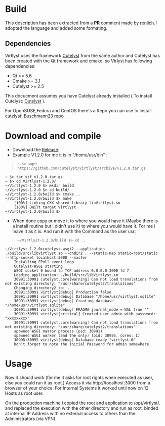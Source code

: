 # Build
This description has been extracted from a **[PR](https://github.com/cutelyst/Virtlyst/issues/14#event-2091559378)** comment made by [renlich](https://github.com/renlinch). I adopted the language and added some formating.
## Dependencies
Virtlyst uses the framework [Cutelyst](https://github.com/cutelyst/cutelyst/wiki/Installing-Cutelyst) from the same author and Cutelyst has been created with the Qt framework and cmake. so Virlyst has following dependencies:

- Qt >= 5.6
- Cmake >= 3.1
- Cutelyst >= 2.5

This docucment assumes you have Cutelyst already installed ( To install Cutelyst: [Cutelyst](https://github.com/cutelyst/cutelyst/wiki/Installing-Cutelyst) ).

For OpenSUSE,Fedora and CentOS there's a Repo you can use to install cutelyst: [Buschmann23 repo](https://software.opensuse.org/package/cutelyst2)

# Download and compile

- Download the [Release](https://github.com/cutelyst/Virtlyst/releases).
- Example V1.2.0 for me it is in "/home/usr/bin" :

>     ~ $> wget https://github.com/cutelyst/Virtlyst/archive/v1.2.0.tar.gz
    ~ $> tar xzf v1.2.0.tar.gz
    ~ $> cd Virtlyst-1.2.0/
    ~/Virtlyst-1.2.0 $> mkdir build
    ~/Virtlyst-1.2.0 $> cd build/
    ~/Virtlyst-1.2.0/build $> cmake ..
    ~/Virtlyst-1.2.0/build $> make
        [100%] Linking CXX shared library libVirtlyst.so
        [100%] Built target Virtlyst
    ~/Virtlyst-1.2.0/build $>
    
- When done copy or move it to where you would have it (Maybe there is a install routine but i didn't use it) to where you would have it. For me i leave it as it is. And run it with the Command as the user usr:

>     ~/Virtlyst-1.2.0/build $> cd ..
    ~/Virtlyst-1.2.0>cutelyst-wsgi2 --application ./build/src/libVirtlyst.so --chdir2 . --static-map static=root/static --http-socket localhost:3000 --master
        Installing EPoll event loop
        Cutelyst-WSGI starting
        WSGI socket 0 bound to TCP address 0.0.0.0:3000 fd 7
        Loading application: ./build/src/libVirtlyst.so
        30991:30991 cutelyst.core[warning] Can not load translations from not existing directory: "/usr/share/cutelyst2/translations"
        Changing directory2 to: .
        30991:30991 virtlyst[debug] Production false
        30991:30991 virtlyst[debug] Database "/home/usr/virtlyst.sqlite"
        30991:30991 virtlyst[debug] Creating database "/home/usr/virtlyst.sqlite"
        30991:30991 virtlyst[debug] PRAGMA journal_mode = WAL true ""
        30991:30991 virtlyst[critical] Created user admin with password: "xxxxxxxxx"
        30991:30991 cutelyst.core[warning] Can not load translations from not existing directory: "/usr/share/cutelyst2/translations"
        spawned WSGI master process (pid: 30991)
        spawned WSGI worker (and the only) (pid: 30995, cores: 1)
        30995:30995 virtlyst[debug] Database ready "virtlyst-0"
        Don't forget to note the initial Password for admin somewhere.
# Usage
Now it should work (for me it asks for root rights when executed as user, else you could run it as root.)
Access it via http://localhost:3000 from a browser of your choice.
For Internal Systems it worked until now on 12 Hosts as root user.

On the production machine i copied the root and application to /opt/virtlyst/. and replaced the execution with the other directory and run as root, binded at internal IP Address with no external access to others than the Administrators (via VPN).

